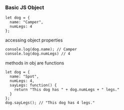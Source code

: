 ### Basic JS Object
```
let dog = {
  name: "Camper",
  numLegs: 4
};
```
accessing object properties
```
console.log(dog.name); // Camper
console.log(dog.numLegs) // 4
```
methods in obj are functions
```
let dog = {
  name: "Spot",
  numLegs: 4,
  sayLegs: function() {
    return "This dog has " + dog.numLegs + " legs."
  }
};
dog.sayLegs(); // "This dog has 4 legs."
```